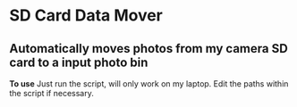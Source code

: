 # SD Card Data Mover

## Automatically moves photos from my camera SD card to a input photo bin

**To use**
Just run the script, will only work on my laptop. Edit the paths within the script if necessary. 
